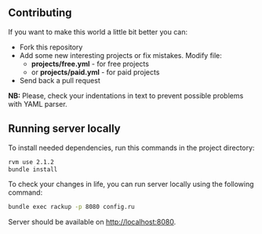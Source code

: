 
## Contributing

If you want to make this world a little bit better you can:

- Fork this repository
- Add some new interesting projects or fix mistakes.
  Modify file:
    - **projects/free.yml** - for free projects
    - or **projects/paid.yml** - for paid projects
- Send back a pull request

**NB:** Please, check your indentations in text to prevent possible problems with YAML parser.


## Running server locally

To install needed dependencies, run this commands in the project directory:
```sh
rvm use 2.1.2
bundle install
```

To check your changes in life, you can run server locally using the following command:

```sh
bundle exec rackup -p 8080 config.ru
```

Server should be available on [http://localhost:8080](http://localhost:8080/).
